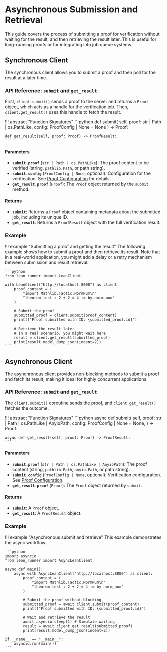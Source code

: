 # Asynchronous Submission and Retrieval

This guide covers the process of submitting a proof for verification without waiting for the result, and then retrieving the result later. This is useful for long-running proofs or for integrating into job queue systems.

## Synchronous Client

The synchronous client allows you to submit a proof and then poll for the result at a later time.

### API Reference: `submit` and `get_result`

First, `client.submit()` sends a proof to the server and returns a `Proof` object, which acts as a handle for the verification job. Then, `client.get_result()` uses this handle to fetch the result.

!!! abstract "Function Signatures"
    ```python
    def submit(
        self,
        proof: str | Path | os.PathLike,
        config: ProofConfig | None = None
    ) -> Proof:

    def get_result(self, proof: Proof) -> ProofResult:
    ```

#### Parameters

-   **`submit.proof`** (`str | Path | os.PathLike`): The proof content to be verified (string, `pathlib.Path`, or path string).
-   **`submit.config`** (`ProofConfig | None`, optional): Configuration for the verification. See [Proof Configuration](./config.md) for details.
-   **`get_result.proof`** (`Proof`): The `Proof` object returned by the `submit` method.

#### Returns

-   **`submit`**: Returns a `Proof` object containing metadata about the submitted job, including its unique ID.
-   **`get_result`**: Returns a `ProofResult` object with the full verification result.

### Example

!!! example "Submitting a proof and getting the result"
    The following example shows how to submit a proof and then retrieve its result. Note that in a real-world application, you might add a delay or a retry mechanism between submission and result retrieval.

    ```python
    from lean_runner import LeanClient

    with LeanClient("http://localhost:8000") as client:
        proof_content = (
            "import Mathlib.Tactic.NormNum\n"
            "theorem test : 2 + 2 = 4 := by norm_num"
        )

        # Submit the proof
        submitted_proof = client.submit(proof_content)
        print(f"Proof submitted with ID: {submitted_proof.id}")

        # Retrieve the result later
        # In a real scenario, you might wait here
        result = client.get_result(submitted_proof)
        print(result.model_dump_json(indent=2))
    ```

## Asynchronous Client

The asynchronous client provides non-blocking methods to submit a proof and fetch its result, making it ideal for highly concurrent applications.

### API Reference: `submit` and `get_result`

The `client.submit()` coroutine sends the proof, and `client.get_result()` fetches the outcome.

!!! abstract "Function Signatures"
    ```python
    async def submit(
        self,
        proof: str | Path | os.PathLike | AnyioPath,
        config: ProofConfig | None = None,
    ) -> Proof:

    async def get_result(self, proof: Proof) -> ProofResult:
    ```

#### Parameters

-   **`submit.proof`** (`str | Path | os.PathLike | AnyioPath`): The proof content (string, `pathlib.Path`, `anyio.Path`, or path string).
-   **`submit.config`** (`ProofConfig | None`, optional): Verification configuration. See [Proof Configuration](./config.md).
-   **`get_result.proof`** (`Proof`): The `Proof` object returned by `submit`.

#### Returns

-   **`submit`**: A `Proof` object.
-   **`get_result`**: A `ProofResult` object.

### Example

!!! example "Asynchronous submit and retrieve"
    This example demonstrates the async workflow.

    ```python
    import asyncio
    from lean_runner import AsyncLeanClient

    async def main():
        async with AsyncLeanClient("http://localhost:8000") as client:
            proof_content = (
                "import Mathlib.Tactic.NormNum\n"
                "theorem test : 2 + 2 = 4 := by norm_num"
            )

            # Submit the proof without blocking
            submitted_proof = await client.submit(proof_content)
            print(f"Proof submitted with ID: {submitted_proof.id}")

            # Wait and retrieve the result
            await asyncio.sleep(1) # Simulate waiting
            result = await client.get_result(submitted_proof)
            print(result.model_dump_json(indent=2))

    if __name__ == "__main__":
        asyncio.run(main())
    ```
